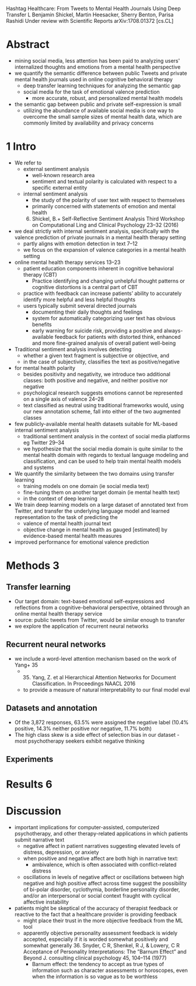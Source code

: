 Hashtag Healthcare: From Tweets to Mental Health Journals Using Deep Transfer L
Benjamin Shickel, Martin Heesacker, Sherry Benton, Parisa Rashidi
Under review with Scientific Reports arXiv:1708.01372 [cs.CL]

# Abstract

* mining social media, less attention has been paid to analyzing users'
  internalized thoughts and emotions from a mental health perspective
* we quantify the semantic difference between public Tweets and
  private mental health journals used in online cognitive behavioral therapy
  * deep transfer learning techniques for analyzing the semantic gap
  * social media for the task of emotional valence prediction
    * more accurate, robust, and personalized mental health models
* the semantic gap between public and private self-expression is small
  * utilizing the abundance of available social media is
    one way to overcome the small sample sizes of mental health data, which are
    commonly limited by availability and privacy concerns

# 1 Intro

* We refer to
  * external sentiment analysis
    * well-known research area 
    * sentiment and textual polarity is calculated
      with respect to a specific external entity
  * internal sentiment analysis 
    * the study of the polarity of user text with respect to themselves
    * primarily concerned with statements of emotion and mental health
    6. Shickel, B.+
      Self-Reflective Sentiment Analysis
      Third Workshop on Computational Ling and Clinical Psychology 23–32 (2016)
* we deal strictly with internal sentiment analysis, specifically with the
  valence prediction of private journals in a mental health therapy setting
  * partly aligns with emotion detection in text 7–12
  * we focus on the expansion of valence categories in a mental health setting
* online mental health therapy services 13–23
  * patient education components inherent in cognitive behavioral therapy (CBT)
    * Practice identifying and changing unhelpful thought patterns or cognitive
      distortions is a central part of CBT
  * practice with feedback can increase patients’ ability to accurately
    identify more helpful and less helpful thoughts
  * users typically submit several directed journals
    * documenting their daily thoughts and feelings
    * system for automatically categorizing user text has obvious benefits
    * early warning for suicide risk, providing a
      positive and always-available feedback for patients with distorted think,
      enhanced and more fine-grained analysis of overall patient well-being
* Traditional sentiment analysis involves detecting
  * whether a given text fragment is subjective or objective, and
  * in the case of subjectivity, classifies the text as positive/negative
* for mental health polarity
  * besides positivity and negativity, we introduce two additional classes:
    both positive and negative, and neither positive nor negative
  * psychological research suggests
    emotions cannot be represented on a single axis of valence 24–28
  * text classified as neutral using traditional frameworks would, using our
    new annotation scheme, fall into either of the two augmented classes
* few publicly-available mental health datasets
  suitable for ML-based internal sentiment analysis
  * traditional sentiment analysis in the context of social media platforms
    eg Twitter 29–34
  * we hypothesize that the social media domain is quite similar to the mental
    health domain with regards to textual language modeling and classification,
    and can be used to help train mental health models and systems
* We quantify the similarity between the two domains using transfer learning
  * training models on one domain (ie social media text)
  * fine-tuning them on another target domain (ie mental health text)
  * in the context of deep learning
* We
  train deep learning models on a large dataset of annotated text from Twitter,
  and transfer the underlying language model and learned representation
  to the task of predicting the
  * valence of mental health journal text
  * objective change in mental health
    as gauged [estimated] by evidence-based mental health measures
* improved performance for emotional valence prediction

# Methods 3

## Transfer learning

* Our target domain: text-based emotional self-expressions and reflections
  from a cognitive-behavioral perspective,
  obtained through an online mental health therapy service
* source: public tweets from Twitter, would be similar enough to transfer
* we explore the application of recurrent neural networks

## Recurrent neural networks

* we include a word-level attention mechanism based on the work of Yang+ 35
  * 35. Yang, Z. et al
    Hierarchical Attention Networks for Document Classification. In Proceedings
    NAACL 2016
  * to provide a measure of natural interpretability to our final model eval

## Datasets and annotation

* Of the 3,872 responses, 63.5% were assigned the negative label
  (10.4% positive, 14.3% neither positive nor negative, 11.7% both)
* The high class skew is a side effect of selection bias in our dataset -
  most psychotherapy seekers exhibit negative thinking

## Experiments

# Results 6

# Discussion

* important implications for computer-assisted, computerized psychotherapy, and
  other therapy-related applications in which patients submit narrative text
  * negative affect in patient narratives suggesting elevated levels of
    distress, depression, or anxiety
  * when positive and negative affect are both high in narrative text:
    * ambivalence, which is often associated with conflict-related distress
  * oscillations in levels of negative affect or oscillations between high
    negative and high positive affect across time suggest the possibility of
    bi-polar disorder, cyclothymia, borderline personality disorder, and/or an
    interpersonal or social context fraught with cyclical affective instability
* patients might be skeptical of the accuracy of therapist feedback or
  reactive to the fact that a healthcare provider is providing feedback
  * might place their trust in the more objective feedback from the ML tool
  * apparently objective personality assessment feedback is widely accepted,
    especially if it is worded somewhat positively and somewhat generally
    36. Snyder, C R, Shenkel, R J, & Lowery, C R
      Acceptance of Personality Interpretations: The ”Barnum Effect” and Beyond
      J. consulting clinical psychology 45, 104–114 (1977)
    * Barnum effect: the tendency to accept as true types of information such
      as character assessments or horoscopes, even when the information is so
      vague as to be worthless
